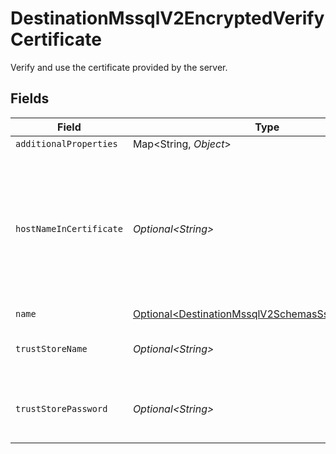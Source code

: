 # DestinationMssqlV2EncryptedVerifyCertificate

Verify and use the certificate provided by the server.


## Fields

| Field                                                                                                                 | Type                                                                                                                  | Required                                                                                                              | Description                                                                                                           |
| --------------------------------------------------------------------------------------------------------------------- | --------------------------------------------------------------------------------------------------------------------- | --------------------------------------------------------------------------------------------------------------------- | --------------------------------------------------------------------------------------------------------------------- |
| `additionalProperties`                                                                                                | Map\<String, *Object*>                                                                                                | :heavy_minus_sign:                                                                                                    | N/A                                                                                                                   |
| `hostNameInCertificate`                                                                                               | *Optional\<String>*                                                                                                   | :heavy_minus_sign:                                                                                                    | Specifies the host name of the server. The value of this property must match the subject property of the certificate. |
| `name`                                                                                                                | [Optional\<DestinationMssqlV2SchemasSslMethodName>](../../models/shared/DestinationMssqlV2SchemasSslMethodName.md)    | :heavy_minus_sign:                                                                                                    | N/A                                                                                                                   |
| `trustStoreName`                                                                                                      | *Optional\<String>*                                                                                                   | :heavy_minus_sign:                                                                                                    | Specifies the name of the trust store.                                                                                |
| `trustStorePassword`                                                                                                  | *Optional\<String>*                                                                                                   | :heavy_minus_sign:                                                                                                    | Specifies the password of the trust store.                                                                            |